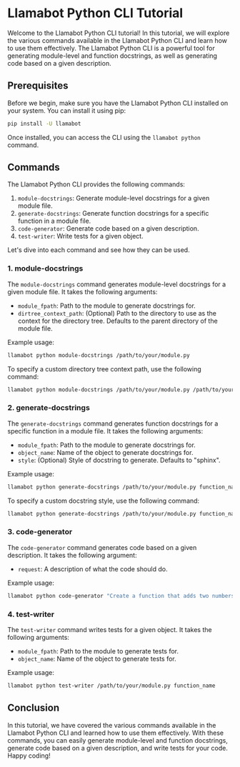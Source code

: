 # Llamabot Python CLI Tutorial

Welcome to the Llamabot Python CLI tutorial! In this tutorial, we will explore the various commands available in the Llamabot Python CLI and learn how to use them effectively. The Llamabot Python CLI is a powerful tool for generating module-level and function docstrings, as well as generating code based on a given description.

## Prerequisites

Before we begin, make sure you have the Llamabot Python CLI installed on your system. You can install it using pip:

```bash
pip install -U llamabot
```

Once installed, you can access the CLI using the `llamabot python` command.

## Commands

The Llamabot Python CLI provides the following commands:

1. `module-docstrings`: Generate module-level docstrings for a given module file.
2. `generate-docstrings`: Generate function docstrings for a specific function in a module file.
3. `code-generator`: Generate code based on a given description.
4. `test-writer`: Write tests for a given object.

Let's dive into each command and see how they can be used.

### 1. module-docstrings

The `module-docstrings` command generates module-level docstrings for a given module file. It takes the following arguments:

- `module_fpath`: Path to the module to generate docstrings for.
- `dirtree_context_path`: (Optional) Path to the directory to use as the context for the directory tree. Defaults to the parent directory of the module file.

Example usage:

```bash
llamabot python module-docstrings /path/to/your/module.py
```

To specify a custom directory tree context path, use the following command:

```bash
llamabot python module-docstrings /path/to/your/module.py /path/to/your/directory
```

### 2. generate-docstrings

The `generate-docstrings` command generates function docstrings for a specific function in a module file. It takes the following arguments:

- `module_fpath`: Path to the module to generate docstrings for.
- `object_name`: Name of the object to generate docstrings for.
- `style`: (Optional) Style of docstring to generate. Defaults to "sphinx".

Example usage:

```bash
llamabot python generate-docstrings /path/to/your/module.py function_name
```

To specify a custom docstring style, use the following command:

```bash
llamabot python generate-docstrings /path/to/your/module.py function_name google
```

### 3. code-generator

The `code-generator` command generates code based on a given description. It takes the following argument:

- `request`: A description of what the code should do.

Example usage:

```bash
llamabot python code-generator "Create a function that adds two numbers"
```

### 4. test-writer

The `test-writer` command writes tests for a given object. It takes the following arguments:

- `module_fpath`: Path to the module to generate tests for.
- `object_name`: Name of the object to generate tests for.

Example usage:

```bash
llamabot python test-writer /path/to/your/module.py function_name
```

## Conclusion

In this tutorial, we have covered the various commands available in the Llamabot Python CLI and learned how to use them effectively. With these commands, you can easily generate module-level and function docstrings, generate code based on a given description, and write tests for your code. Happy coding!
